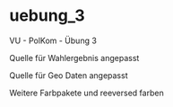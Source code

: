 # uebung_3
VU - PolKom - Übung 3

Quelle für Wahlergebnis angepasst

Quelle für Geo Daten angepasst

Weitere Farbpakete und reeversed farben